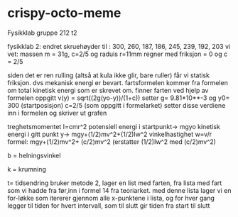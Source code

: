 # crispy-octo-meme
Fysikklab gruppe 212 t2

fysikklab 2:
endret skruehøyder til : 300, 260, 187, 186, 245, 239, 192, 203
vi vet: massen m = 31g, c=2/5 og raduis r=11mm
regner med friksjon = 0
og c = 2/5

siden det er ren rulling (altså at kula ikke glir, bare ruller) får vi statisk friksjon.
dvs mekanisk energi er bevart.
fartsformelen kommer fra formelen om total kinetisk energi som er skrevet om.
finner farten ved hjelp av formelen oppgitt v(y) = sqrt((2g(yo-y))/(1+c))
setter g= 9.81*10**-3
og y0= 300 (startposisjon)
c=2/5 (som oppgitt i formelarket)
setter disse verdiene inn i formelen og skriver ut grafen

treghetsmomentet I=cmr^2
potensiell energi i startpunkt-> mgyo
kinetisk energi i gitt punkt y-> mgy+(1/2)mv^2+(1/2)Iw^2
vinkelhastighet w=v/r
formel: mgy+(1/2)mv^2+ (c/2)mv^2   (erstatter (1/2)Iw^2 med (c/2)mv^2)


b = helningsvinkel

k = krumning




t= tidsendring 
bruker metode 2, 
lager en list med farten, fra lista med fart som vi hadde fra før,inn i formel 14 fra teoriarket.
med denne lista lager vi en for-løkke som itererer gjennom alle x-punktene i lista, 
og for hver gang legger til tiden for hvert intervall, som til slutt gir tiden fra start til slutt

